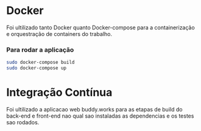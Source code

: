 # Docker

Foi ultilizado tanto Docker quanto Docker-compose para a containerização e orquestração de containers do trabalho.

### Para rodar a aplicação

```bash
sudo docker-compose build
sudo docker-compose up
```

# Integração Contínua

Foi ultilizado a aplicacao web buddy.works para as etapas de build do back-end e
front-end nao qual sao instaladas as dependencias e os testes sao rodados.

